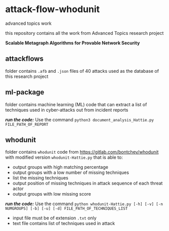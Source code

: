 # attack-flow-whodunit
advanced topics work 

this repository contains all the work from Advanced Topics research project

**Scalable Metagraph Algorithms for Provable Network Security**

## attackflows
folder contains `.afb` and `.json` files of 40 attacks used as the database of this research project

## ml-package
folder contains machine learning (ML) code that can extract a list of techniques used in cyber-attacks out from incident reports

***run the code:***
Use the command `python3 document_analysis_Hattie.py FILE_PATH_OF_REPORT`

## whodunit
folder contains `whodunit` code from https://gitlab.com/bontchev/whodunit with modified version `whodunit-Hattie.py` that is able to:
* output groups with high matching percentage
* output groups with a low number of missing techniques
* list the missing techniques
* output position of missing techniques in attack sequence of each threat actor
* output groups with low missing score

***run the code:***
Use the command `python whodunit-Hattie.py [-h] [-v] [-n NUMGROUPS] [-b] [-u] [-d] FILE_PATH_OF_TECHNIQUES_LIST`
* input file must be of extension `.txt` only
* text file contains list of techniques used in attack
